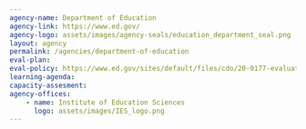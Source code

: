 ```yaml
---
agency-name: Department of Education
agency-link: https://www.ed.gov/
agency-logo: assets/images/agency-seals/education_department_seal.png
layout: agency
permalink: /agencies/department-of-education
eval-plan:
eval-policy: https://www.ed.gov/sites/default/files/cdo/20-0177-evaluation-policy.pdf
learning-agenda:
capacity-assesment:
agency-offices:
    - name: Institute of Education Sciences
      logo: assets/images/IES_logo.png
---
```

